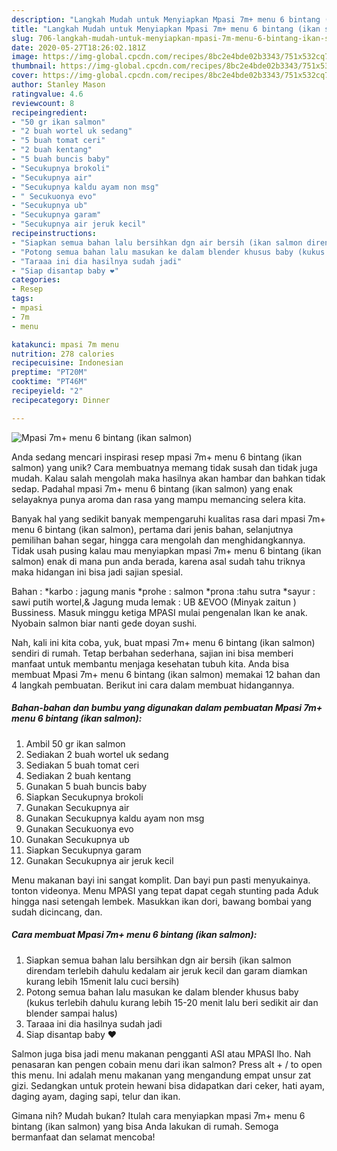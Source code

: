 ```yaml
---
description: "Langkah Mudah untuk Menyiapkan Mpasi 7m+ menu 6 bintang (ikan salmon) yang Lezat Sekali"
title: "Langkah Mudah untuk Menyiapkan Mpasi 7m+ menu 6 bintang (ikan salmon) yang Lezat Sekali"
slug: 706-langkah-mudah-untuk-menyiapkan-mpasi-7m-menu-6-bintang-ikan-salmon-yang-lezat-sekali
date: 2020-05-27T18:26:02.181Z
image: https://img-global.cpcdn.com/recipes/8bc2e4bde02b3343/751x532cq70/mpasi-7m-menu-6-bintang-ikan-salmon-foto-resep-utama.jpg
thumbnail: https://img-global.cpcdn.com/recipes/8bc2e4bde02b3343/751x532cq70/mpasi-7m-menu-6-bintang-ikan-salmon-foto-resep-utama.jpg
cover: https://img-global.cpcdn.com/recipes/8bc2e4bde02b3343/751x532cq70/mpasi-7m-menu-6-bintang-ikan-salmon-foto-resep-utama.jpg
author: Stanley Mason
ratingvalue: 4.6
reviewcount: 8
recipeingredient:
- "50 gr ikan salmon"
- "2 buah wortel uk sedang"
- "5 buah tomat ceri"
- "2 buah kentang"
- "5 buah buncis baby"
- "Secukupnya brokoli"
- "Secukupnya air"
- "Secukupnya kaldu ayam non msg"
- " Secukuonya evo"
- "Secukupnya ub"
- "Secukupnya garam"
- "Secukupnya air jeruk kecil"
recipeinstructions:
- "Siapkan semua bahan lalu bersihkan dgn air bersih (ikan salmon direndam terlebih dahulu kedalam air jeruk kecil dan garam diamkan kurang lebih 15menit lalu cuci bersih)"
- "Potong semua bahan lalu masukan ke dalam blender khusus baby (kukus terlebih dahulu kurang lebih 15-20 menit lalu beri sedikit air dan blender sampai halus)"
- "Taraaa ini dia hasilnya sudah jadi"
- "Siap disantap baby ❤️"
categories:
- Resep
tags:
- mpasi
- 7m
- menu

katakunci: mpasi 7m menu 
nutrition: 278 calories
recipecuisine: Indonesian
preptime: "PT20M"
cooktime: "PT46M"
recipeyield: "2"
recipecategory: Dinner

---
```



![Mpasi 7m+ menu 6 bintang (ikan salmon)](https://img-global.cpcdn.com/recipes/8bc2e4bde02b3343/751x532cq70/mpasi-7m-menu-6-bintang-ikan-salmon-foto-resep-utama.jpg)

Anda sedang mencari inspirasi resep mpasi 7m+ menu 6 bintang (ikan salmon) yang unik? Cara membuatnya memang tidak susah dan tidak juga mudah. Kalau salah mengolah maka hasilnya akan hambar dan bahkan tidak sedap. Padahal mpasi 7m+ menu 6 bintang (ikan salmon) yang enak selayaknya punya aroma dan rasa yang mampu memancing selera kita.

Banyak hal yang sedikit banyak mempengaruhi kualitas rasa dari mpasi 7m+ menu 6 bintang (ikan salmon), pertama dari jenis bahan, selanjutnya pemilihan bahan segar, hingga cara mengolah dan menghidangkannya. Tidak usah pusing kalau mau menyiapkan mpasi 7m+ menu 6 bintang (ikan salmon) enak di mana pun anda berada, karena asal sudah tahu triknya maka hidangan ini bisa jadi sajian spesial.

Bahan : *karbo : jagung manis *prohe : salmon *prona :tahu sutra *sayur : sawi putih wortel,&amp; Jagung muda lemak : UB &amp;EVOO (Minyak zaitun ) Bussiness. Masuk minggu ketiga MPASI mulai pengenalan Ikan ke anak. Nyobain salmon biar nanti gede doyan sushi.


Nah, kali ini kita coba, yuk, buat mpasi 7m+ menu 6 bintang (ikan salmon) sendiri di rumah. Tetap berbahan sederhana, sajian ini bisa memberi manfaat untuk membantu menjaga kesehatan tubuh kita. Anda bisa membuat Mpasi 7m+ menu 6 bintang (ikan salmon) memakai 12 bahan dan 4 langkah pembuatan. Berikut ini cara dalam membuat hidangannya.

<!--inarticleads1-->

##### Bahan-bahan dan bumbu yang digunakan dalam pembuatan Mpasi 7m+ menu 6 bintang (ikan salmon):

1. Ambil 50 gr ikan salmon
1. Sediakan 2 buah wortel uk sedang
1. Sediakan 5 buah tomat ceri
1. Sediakan 2 buah kentang
1. Gunakan 5 buah buncis baby
1. Siapkan Secukupnya brokoli
1. Gunakan Secukupnya air
1. Gunakan Secukupnya kaldu ayam non msg
1. Gunakan  Secukuonya evo
1. Gunakan Secukupnya ub
1. Siapkan Secukupnya garam
1. Gunakan Secukupnya air jeruk kecil


Menu makanan bayi ini sangat komplit. Dan bayi pun pasti menyukainya. tonton videonya. Menu MPASI yang tepat dapat cegah stunting pada Aduk hingga nasi setengah lembek. Masukkan ikan dori, bawang bombai yang sudah dicincang, dan. 

<!--inarticleads2-->

##### Cara membuat Mpasi 7m+ menu 6 bintang (ikan salmon):

1. Siapkan semua bahan lalu bersihkan dgn air bersih (ikan salmon direndam terlebih dahulu kedalam air jeruk kecil dan garam diamkan kurang lebih 15menit lalu cuci bersih)
1. Potong semua bahan lalu masukan ke dalam blender khusus baby (kukus terlebih dahulu kurang lebih 15-20 menit lalu beri sedikit air dan blender sampai halus)
1. Taraaa ini dia hasilnya sudah jadi
1. Siap disantap baby ❤️


Salmon juga bisa jadi menu makanan pengganti ASI atau MPASI lho. Nah penasaran kan pengen cobain menu dari ikan salmon? Press alt + / to open this menu. Ini adalah menu makanan yang mengandung empat unsur zat gizi. Sedangkan untuk protein hewani bisa didapatkan dari ceker, hati ayam, daging ayam, daging sapi, telur dan ikan. 

Gimana nih? Mudah bukan? Itulah cara menyiapkan mpasi 7m+ menu 6 bintang (ikan salmon) yang bisa Anda lakukan di rumah. Semoga bermanfaat dan selamat mencoba!
